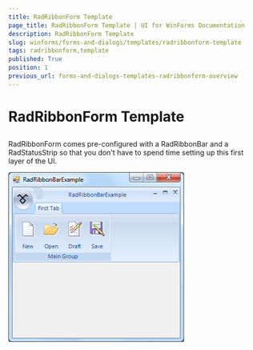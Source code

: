 ```yaml
---
title: RadRibbonForm Template
page_title: RadRibbonForm Template | UI for WinForms Documentation
description: RadRibbonForm Template
slug: winforms/forms-and-dialogs/templates/radribbonform-template
tags: radribbonform,template
published: True
position: 1
previous_url: forms-and-dialogs-templates-radribbonform-overview
---
```


# RadRibbonForm Template



## 

RadRibbonForm comes pre-configured with a RadRibbonBar and a RadStatusStrip so that you don't have to spend time setting up this first layer of the UI.

![forms-and-dialogs-templates-radribbonform-overview 001](images/forms-and-dialogs-templates-radribbonform-overview001.png)
